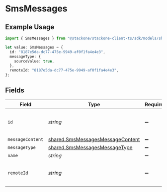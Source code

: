 # SmsMessages

## Example Usage

```typescript
import { SmsMessages } from "@stackone/stackone-client-ts/sdk/models/shared";

let value: SmsMessages = {
  id: "8187e5da-dc77-475e-9949-af0f1fa4e4e3",
  messageType: {
    sourceValue: true,
  },
  remoteId: "8187e5da-dc77-475e-9949-af0f1fa4e4e3",
};
```

## Fields

| Field                                                                                       | Type                                                                                        | Required                                                                                    | Description                                                                                 | Example                                                                                     |
| ------------------------------------------------------------------------------------------- | ------------------------------------------------------------------------------------------- | ------------------------------------------------------------------------------------------- | ------------------------------------------------------------------------------------------- | ------------------------------------------------------------------------------------------- |
| `id`                                                                                        | *string*                                                                                    | :heavy_minus_sign:                                                                          | Unique identifier                                                                           | 8187e5da-dc77-475e-9949-af0f1fa4e4e3                                                        |
| `messageContent`                                                                            | [shared.SmsMessagesMessageContent](../../../sdk/models/shared/smsmessagesmessagecontent.md) | :heavy_minus_sign:                                                                          | N/A                                                                                         |                                                                                             |
| `messageType`                                                                               | [shared.SmsMessagesMessageType](../../../sdk/models/shared/smsmessagesmessagetype.md)       | :heavy_minus_sign:                                                                          | N/A                                                                                         |                                                                                             |
| `name`                                                                                      | *string*                                                                                    | :heavy_minus_sign:                                                                          | N/A                                                                                         |                                                                                             |
| `remoteId`                                                                                  | *string*                                                                                    | :heavy_minus_sign:                                                                          | Provider's unique identifier                                                                | 8187e5da-dc77-475e-9949-af0f1fa4e4e3                                                        |